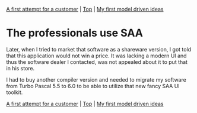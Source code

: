 [A first attempt for a customer](04.html) | [Top](index.html) | [My first model driven ideas](06.html)

# The professionals use SAA #

Later, when I tried to market that software as a shareware version, I got told that this application would not win a price. It was lacking a modern UI and thus the software dealer I contacted, was not appealed about it to put that in his store.

I had to buy another compiler version and needed to migrate my software from Turbo Pascal 5.5 to 6.0 to be able to utilize that new fancy SAA UI toolkit.




[A first attempt for a customer](04.html) | [Top](index.html) | [My first model driven ideas](06.html)





[Dateiver]: Dateiver.png

[TVBuild]: TVBuild.png

